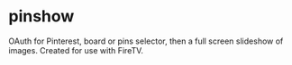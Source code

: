 # pinshow
OAuth for Pinterest, board or pins selector, then a full screen slideshow of images. Created for use with FireTV.

